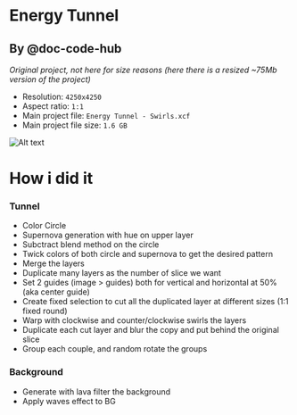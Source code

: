 # Energy Tunnel

## By @doc-code-hub

*Original project, not here for size reasons (here there is a resized ~75Mb version of the project)*
- Resolution: `4250x4250`  
- Aspect ratio: `1:1`  
- Main project file: `Energy Tunnel - Swirls.xcf`  
- Main project file size: `1.6 GB`  

![Alt text](export/Energy%20Tunnel%20-%20sm%202.png)

# How i did it

### Tunnel
- Color Circle
- Supernova generation with hue on upper layer
- Subctract blend method on the circle 
- Twick colors of both circle and supernova to get the desired pattern
- Merge the layers
- Duplicate many layers as the number of slice we want
- Set 2 guides (image > guides) both for vertical and horizontal at 50% (aka center guide)
- Create fixed selection to cut all the duplicated layer at different sizes (1:1 fixed round)
- Warp with clockwise and counter/clockwise swirls the layers
- Duplicate each cut layer and blur the copy and put behind the original slice
- Group each couple, and random rotate the groups

### Background
- Generate with lava filter the background 
- Apply waves effect to BG

